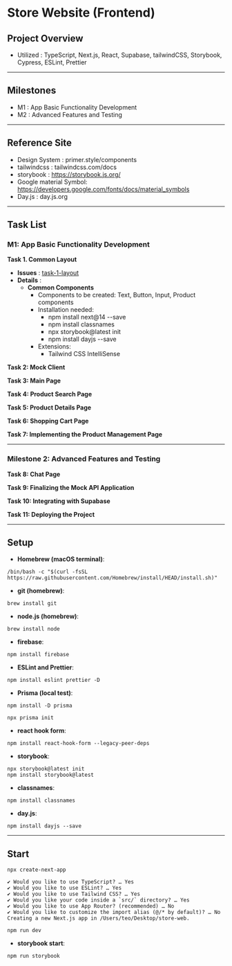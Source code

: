 # Store Website (Frontend)

## Project Overview

-   Utilized : TypeScript, Next.js, React, Supabase, tailwindCSS, Storybook, Cypress, ESLint, Prettier

---

## Milestones

-   M1 : App Basic Functionality Development
-   M2 : Advanced Features and Testing

---

## Reference Site

-   Design System : primer.style/components
-   tailwindcss : tailwindcss.com/docs
-   storybook : https://storybook.js.org/
-   Google material Symbol: https://developers.google.com/fonts/docs/material_symbols
-   Day.js : day.js.org

---

## Task List

### M1: App Basic Functionality Development

**Task 1. Common Layout**

-   **Issues** : [task-1-layout](https://github.com/ld5ehom/store-web/tree/task-1-layout)
-   **Details** :
    -   **Common Components**
        -   Components to be created: Text, Button, Input, Product components
        -   Installation needed:
            -   npm install next@14 --save
            -   npm install classnames
            -   npx storybook@latest init
            -   npm install dayjs --save
        -   Extensions:
            -   Tailwind CSS IntelliSense

**Task 2: Mock Client**

**Task 3: Main Page**

**Task 4: Product Search Page**

**Task 5: Product Details Page**

**Task 6: Shopping Cart Page**

**Task 7: Implementing the Product Management Page**

---

### Milestone 2: Advanced Features and Testing

**Task 8: Chat Page**

**Task 9: Finalizing the Mock API Application**

**Task 10: Integrating with Supabase**

**Task 11: Deploying the Project**

---

## Setup

-   **Homebrew (macOS terminal)**:

```
/bin/bash -c "$(curl -fsSL https://raw.githubusercontent.com/Homebrew/install/HEAD/install.sh)"
```

-   **git (homebrew)**:

```
brew install git
```

-   **node.js (homebrew)**:

```
brew install node
```

-   **firebase**:

```
npm install firebase
```

-   **ESLint and Prettier**:

```
npm install eslint prettier -D
```

-   **Prisma (local test)**:

```
npm install -D prisma
```

```
npx prisma init
```

-   **react hook form**:

```
npm install react-hook-form --legacy-peer-deps
```

-   **storybook**:

```
npx storybook@latest init
npm install storybook@latest
```

-   **classnames**:

```
npm install classnames
```

-   **day.js**:

```
npm install dayjs --save
```

---

## Start

```
npx create-next-app
```

```
✔ Would you like to use TypeScript? … Yes
✔ Would you like to use ESLint? … Yes
✔ Would you like to use Tailwind CSS? … Yes
✔ Would you like your code inside a `src/` directory? … Yes
✔ Would you like to use App Router? (recommended) … No
✔ Would you like to customize the import alias (@/* by default)? … No
Creating a new Next.js app in /Users/teo/Desktop/store-web.
```

```
npm run dev
```

-   **storybook start**:

```
npm run storybook
```
